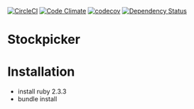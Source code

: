 [![CircleCI](https://circleci.com/gh/meric426/stockpicker.svg?style=shield)](https://circleci.com/gh/meric426/stockpicker)
[![Code Climate](https://codeclimate.com/github/meric426/stockpicker/badges/gpa.svg)](https://codeclimate.com/github/meric426/stockpicker)
[![codecov](https://codecov.io/gh/meric426/stockpicker/branch/master/graph/badge.svg)](https://codecov.io/gh/meric426/stockpicker)
[![Dependency Status](https://gemnasium.com/badges/github.com/meric426/stockpicker.svg)](https://gemnasium.com/github.com/meric426/stockpicker)

# Stockpicker

# Installation

- install ruby 2.3.3
- bundle install

